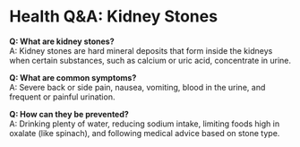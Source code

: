 # Health Q&A: Kidney Stones

**Q: What are kidney stones?**  
A: Kidney stones are hard mineral deposits that form inside the kidneys when certain substances, such as calcium or uric acid, concentrate in urine.

**Q: What are common symptoms?**  
A: Severe back or side pain, nausea, vomiting, blood in the urine, and frequent or painful urination.

**Q: How can they be prevented?**  
A: Drinking plenty of water, reducing sodium intake, limiting foods high in oxalate (like spinach), and following medical advice based on stone type.
